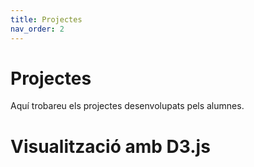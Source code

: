 ```yaml
---
title: Projectes
nav_order: 2
---
```


# Projectes

Aquí trobareu els projectes desenvolupats pels alumnes.
# Visualització amb D3.js

<div id="grafica-d3"></div>

<script src="https://d3js.org/d3.v7.min.js"></script>
<script>
  const dades = [30, 80, 45];

  const amplada = 300;
  const alçada = 100;
  const marge = 5;

  const svg = d3.select("#grafica-d3")
    .append("svg")
    .attr("width", amplada)
    .attr("height", alçada);

  svg.selectAll("rect")
    .data(dades)
    .enter()
    .append("rect")
    .attr("x", (d, i) => i * (amplada / dades.length))
    .attr("y", d => alçada - d)
    .attr("width", amplada / dades.length - marge)
    .attr("height", d => d)
    .attr("fill", "steelblue");
</script>
